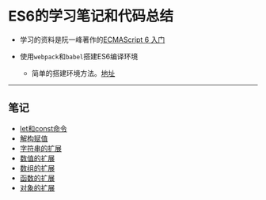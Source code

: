 # ES6的学习笔记和代码总结

+ 学习的资料是阮一峰著作的[ECMAScript 6 入门](http://es6.ruanyifeng.com/)

+ 使用`webpack`和`babel`搭建ES6编译环境
  + 简单的搭建环境方法。[地址](https://github.com/youngle316/ES6-webpack-Demo)

---

## 笔记

+ [let和const命令](https://github.com/youngle316/ES6-Note/blob/master/src/note/01_let_and_const_command.md)
+ [解构赋值](https://github.com/youngle316/ES6-Note/blob/master/src/note/02_destructuring_assignment.md)
+ [字符串的扩展](https://github.com/youngle316/ES6-Note/blob/master/src/note/03_String_extension.md)
+ [数值的扩展](https://github.com/youngle316/ES6-Note/blob/master/src/note/04_Number_extension.md)
+ [数组的扩展](https://github.com/youngle316/ES6-Note/blob/master/src/note/05_Array_extension.md)
+ [函数的扩展](https://github.com/youngle316/ES6-Note/blob/master/src/note/06_function_extension.md)
+ [对象的扩展](https://github.com/youngle316/ES6-Note/blob/master/src/note/07_object_extension.md)